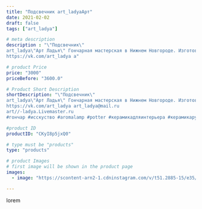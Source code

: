 ```yaml
---
title: "Подсвечник art_ladyaАрт"
date: 2021-02-02
draft: false
tags: ["art_ladya"]

# meta description
description : "\"Подсвечник\" 
art_ladya\"Арт Ладья\" Гончарная мастерская в Нижнем Новгороде. Изготовление керамики и мастер//-классы по обучению. 
https://vk.com/art_ladya a"

# product Price
price: "3000"
priceBefore: "3600.0"

# Product Short Description
shortDescription: "\"Подсвечник\" 
art_ladya\"Арт Ладья\" Гончарная мастерская в Нижнем Новгороде. Изготовление керамики и мастер//-классы по обучению. 
https://vk.com/art_ladya art_ladya@mail.ru 
art//-ladya.Livemaster.ru
#гончар #исскуство #aromalamp #potter #керамикадляинтерьера #керамикаручнаяработа #гончарнаямастерская #керамиканазаказ #handmade #свеча #керамика #candlestick #эксклюзивнаякерамика #painter #dishes #decor #ceramicar #nntoday #claygoods #аромалампа #earthenware #ceramic #design #magic #lodge #ceramicart #историческаяреконструкция #подсвечник #clay #авторскаякерамика"

#product ID
productID: "CKyI8p5jxQ0"

# type must be "products"
type: "products"

# product Images
# first image will be shown in the product page
images:
  - image: "https://scontent-arn2-1.cdninstagram.com/v/t51.2885-15/e35/144661448_711586226183682_4553902718026758676_n.jpg?tp=1&_nc_ht=scontent-arn2-1.cdninstagram.com&_nc_cat=106&_nc_ohc=fsaE1nCBJTYAX_e0e1m&ccb=7-4&oh=ed18e0ebf21a515fd00d743fc9af31e7&oe=60849190&_nc_sid=86f79a&ig_cache_key=MjUwMDEwMDA5NTY3MzgzMjUwMA%3D%3D.2-ccb7-4"

---
```

lorem
